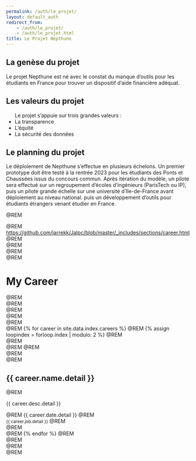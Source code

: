 ```yaml
---
permalink: /auth/le_projet/
layout: default_auth
redirect_from:
    - /auth/le_projet/
    - /auth/le_projet.html
title: Le Projet Nepthune
---
```



<html>
<div class="content">
<h2>La genèse du projet</h2>
<p>Le projet Nepthune est né avec le constat du manque d’outils pour les étudiants en France pour trouver un dispositif d’aide financière adéquat.</p>

<h2>Les valeurs du projet</h2>
<ul>Le projet s’appuie sur trois grandes valeurs :
    <li>La transparence</li>
    <li>L’équité</li>
    <li>La sécurité des données</li>
</ul>
<h2>Le planning du projet</h2>
<p>Le déploiement de Nepthune s’effectue en plusieurs échelons. Un premier prototype 
doit être testé à la rentrée 2023 pour les étudiants des Ponts et Chaussées issus du concours commun. 
Après itération du modèle, un pilote sera effectué sur un regroupement 
d’écoles d’ingénieurs (ParisTech ou IP), puis un pilote grande échelle 
sur une université d’Ile-de-France avant déploiement au niveau national. 
puis un développement d’outils pour étudiants étrangers venant étudier en France.</p>
</div>

</html>

@REM <div class="container" id="i18_career">
@REM https://github.com/jarrekk/Jalpc/blob/master/_includes/sections/career.html
@REM     <div class="row">
@REM         <div class="col-lg-12 text-center">
@REM             <div class="navy-line"></div>
@REM             <h1><span data-i18n="career.my_career">My Career</span></h1>
@REM         </div>
@REM     </div>
@REM     <div class="row features-block">
@REM         <div class="col-lg-12">
@REM             <div id="vertical-timeline" class="vertical-container light-timeline center-orientation">
@REM             {% for career in site.data.index.careers %}
@REM             {% assign loopindex = forloop.index | modulo: 2 %}
@REM                 <div class="vertical-timeline-block">
@REM                     <div class="vertical-timeline-icon {% if career.present ==  true %} navy-bg-present {% else %} navy-bg {% endif %} wow rotateIn">
@REM                         <i class="fa {{ career.icon }}"></i>
@REM                     </div>
@REM                     <div class="vertical-timeline-content wow {% if loopindex == 1 %} rotateInUpRight {% else %} rotateInUpLeft {% endif %}">
@REM                         <h2><span data-i18n="career.{{ career.name.i18n }}">{{ career.name.detail }}</span></h2>
@REM                         <p><span data-i18n="career.{{ career.desc.i18n }}">{{ career.desc.detail }} </span></p>
@REM                         <span class="vertical-date"><span data-i18n="career.{{ career.date.i18n }}"> {{ career.date.detail }} </span>
@REM                         <br/> <small><span data-i18n="career.{{ career.job.i18n }}">{{ career.job.detail }}</span></small> </span>
@REM                     </div>
@REM                 </div>
@REM             {% endfor %}
@REM             </div>
@REM         </div>
@REM     </div>
@REM </div>